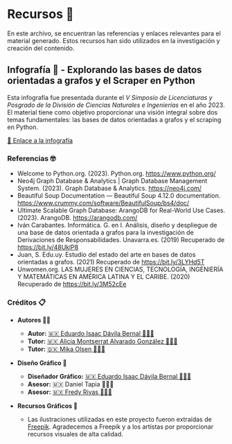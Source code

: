 # Recursos 🧠

En este archivo, se encuentran las referencias y enlaces relevantes para el material generado. Estos recursos han sido utilizados en la investigación y creación del contenido.

## Infografía 🌠 - Explorando las bases de datos orientadas a grafos y el Scraper en Python 
Esta infografía fue presentada durante el _V Simposio de Licenciaturas y Posgrado de la División de Ciencias Naturales e Ingenierías_ en el año 2023. El material tiene como objetivo proporcionar una visión integral sobre dos temas fundamentales: las bases de datos orientadas a grafos y el scraping en Python.

[🔗 Enlace a la infografía](https://drive.google.com/file/d/1jjm1MoipqjMq8yjyiV_gINR_lCf_MYcC/view?usp=sharing)

### Referencias 🤓
- Welcome to Python.org. (2023). Python.org. https://www.python.org/
- Neo4j Graph Database & Analytics | Graph Database Management System. (2023). Graph Database & Analytics. https://neo4j.com/
- Beautiful Soup Documentation — Beautiful Soup 4.12.0 documentation. https://www.crummy.com/software/BeautifulSoup/bs4/doc/
- Ultimate Scalable Graph Database: ArangoDB for Real-World Use Cases. (2023). ArangoDB. https://arangodb.com/
- Iván Carabantes. Informática. G. en I. Análisis, diseño y despliegue de una base de datos orientada a grafos para la investigación de Derivaciones de Responsabilidades. Unavarra.es. (2019) Recuperado de https://bit.ly/48UklP8
- Juan, S. Edu.uy. Estudio del estado del arte en bases de datos orientadas a grafos. (2021) Recuperado de https://bit.ly/3LYHd5T
- Unwomen.org. LAS MUJERES EN CIENCIAS, TECNOLOGÍA, INGENIERÍA Y MATEMÁTICAS EN AMÉRICA LATINA Y EL CARIBE. (2020) Recuperado de https://bit.ly/3M52cEe


### Créditos 📋

- **Autores ✍🏻**
  - **Autor:** [🇲🇽 Eduardo Isaac Dávila Bernal 🙋🏻‍♂️](https://github.com/newton1057)
  - **Tutor:** [🇲🇽 Alicia Montserrat Alvarado González 🙋🏻‍♀️](https://www.researchgate.net/profile/Montserrat-Alvarado-Gonzalez)
  - **Tutor:** [🇩🇰 Mika Olsen 🙋🏻‍♀️](https://investigacion.uam.mx/en/index.php/listado-catalogo/61799)
    
- **Diseño Gráfico 🎨**
  - **Diseñador Gráfico:** [🇲🇽 Eduardo Isaac Dávila Bernal 🙋🏻‍♂️](https://github.com/newton1057)
  - **Asesor:** 🇲🇽 Daniel Tapia 🙋🏻‍♂️
  - **Asesor:** [🇲🇽 Fredy Rivas 🙋🏻‍♂️](https://www.linkedin.com/in/fredy-rivas/)
    
- **Recursos Gráficos 🌠**
  - Las ilustraciones utilizadas en este proyecto fueron extraídas de [Freepik](https://www.freepik.es/). Agradecemos a Freepik y a los artistas por proporcionar recursos visuales de alta calidad.
